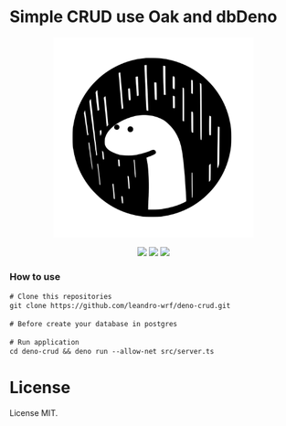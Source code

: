 <h1>
  Simple CRUD use Oak and dbDeno
</h1>

<p align="center">
  <img src="images/deno_logo.png" alt="deno" width="350px" height="350px" />
<p>

<p align="center">
  <img src="https://img.shields.io/github/v/release/denoland/deno?color=000&label=deno&style=for-the-badge" />
  <img src="https://img.shields.io/github/last-commit/leandro-wrf/deno-crud?color=000&style=for-the-badge" />
  <img src="https://img.shields.io/github/license/leandro-wrf/deno-crud?color=000&style=for-the-badge" />
</p>

<h3>How to use</h3>

    # Clone this repositories
    git clone https://github.com/leandro-wrf/deno-crud.git

    # Before create your database in postgres

    # Run application
    cd deno-crud && deno run --allow-net src/server.ts


<h1>License</h1>
<p>License MIT.</p>